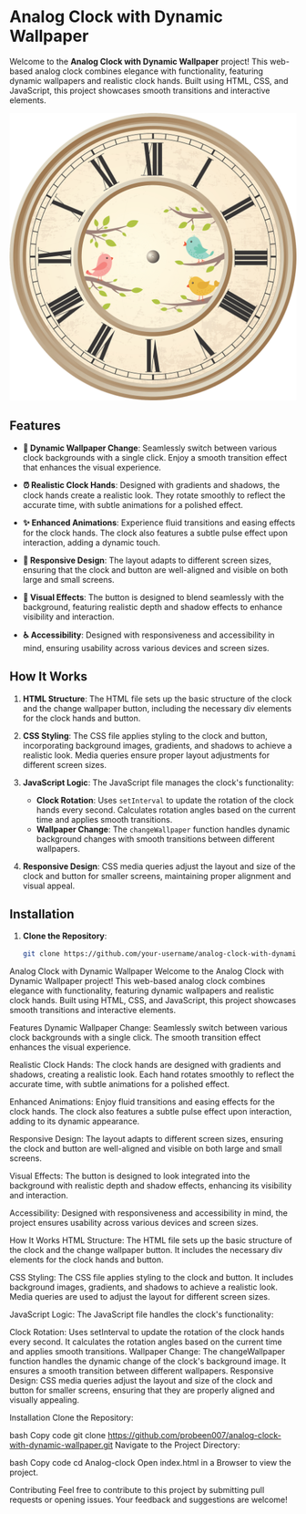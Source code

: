 # Analog Clock with Dynamic Wallpaper

Welcome to the **Analog Clock with Dynamic Wallpaper** project! This web-based analog clock combines elegance with functionality, featuring dynamic wallpapers and realistic clock hands. Built using HTML, CSS, and JavaScript, this project showcases smooth transitions and interactive elements.

![Analog Clock](images/clock1.png)  <!-- Replace with a preview image -->

## Features

- **🎨 Dynamic Wallpaper Change**: Seamlessly switch between various clock backgrounds with a single click. Enjoy a smooth transition effect that enhances the visual experience.
  
- **⏰ Realistic Clock Hands**: Designed with gradients and shadows, the clock hands create a realistic look. They rotate smoothly to reflect the accurate time, with subtle animations for a polished effect.

- **✨ Enhanced Animations**: Experience fluid transitions and easing effects for the clock hands. The clock also features a subtle pulse effect upon interaction, adding a dynamic touch.

- **📱 Responsive Design**: The layout adapts to different screen sizes, ensuring that the clock and button are well-aligned and visible on both large and small screens.

- **🔲 Visual Effects**: The button is designed to blend seamlessly with the background, featuring realistic depth and shadow effects to enhance visibility and interaction.

- **♿ Accessibility**: Designed with responsiveness and accessibility in mind, ensuring usability across various devices and screen sizes.

## How It Works

1. **HTML Structure**: The HTML file sets up the basic structure of the clock and the change wallpaper button, including the necessary div elements for the clock hands and button.

2. **CSS Styling**: The CSS file applies styling to the clock and button, incorporating background images, gradients, and shadows to achieve a realistic look. Media queries ensure proper layout adjustments for different screen sizes.

3. **JavaScript Logic**: The JavaScript file manages the clock's functionality:
   - **Clock Rotation**: Uses `setInterval` to update the rotation of the clock hands every second. Calculates rotation angles based on the current time and applies smooth transitions.
   - **Wallpaper Change**: The `changeWallpaper` function handles dynamic background changes with smooth transitions between different wallpapers.

4. **Responsive Design**: CSS media queries adjust the layout and size of the clock and button for smaller screens, maintaining proper alignment and visual appeal.

## Installation

1. **Clone the Repository**:

   ```bash
   git clone https://github.com/your-username/analog-clock-with-dynamic-wallpaper.git
Analog Clock with Dynamic Wallpaper
Welcome to the Analog Clock with Dynamic Wallpaper project! This web-based analog clock combines elegance with functionality, featuring dynamic wallpapers and realistic clock hands. Built using HTML, CSS, and JavaScript, this project showcases smooth transitions and interactive elements.

Features
Dynamic Wallpaper Change: Seamlessly switch between various clock backgrounds with a single click. The smooth transition effect enhances the visual experience.

Realistic Clock Hands: The clock hands are designed with gradients and shadows, creating a realistic look. Each hand rotates smoothly to reflect the accurate time, with subtle animations for a polished effect.

Enhanced Animations: Enjoy fluid transitions and easing effects for the clock hands. The clock also features a subtle pulse effect upon interaction, adding to its dynamic appearance.

Responsive Design: The layout adapts to different screen sizes, ensuring the clock and button are well-aligned and visible on both large and small screens.

Visual Effects: The button is designed to look integrated into the background with realistic depth and shadow effects, enhancing its visibility and interaction.

Accessibility: Designed with responsiveness and accessibility in mind, the project ensures usability across various devices and screen sizes.

How It Works
HTML Structure: The HTML file sets up the basic structure of the clock and the change wallpaper button. It includes the necessary div elements for the clock hands and button.

CSS Styling: The CSS file applies styling to the clock and button. It includes background images, gradients, and shadows to achieve a realistic look. Media queries are used to adjust the layout for different screen sizes.

JavaScript Logic: The JavaScript file handles the clock's functionality:

Clock Rotation: Uses setInterval to update the rotation of the clock hands every second. It calculates the rotation angles based on the current time and applies smooth transitions.
Wallpaper Change: The changeWallpaper function handles the dynamic change of the clock's background image. It ensures a smooth transition between different wallpapers.
Responsive Design: CSS media queries adjust the layout and size of the clock and button for smaller screens, ensuring that they are properly aligned and visually appealing.

Installation
Clone the Repository:

bash
Copy code
git clone https://github.com/probeen007/analog-clock-with-dynamic-wallpaper.git
Navigate to the Project Directory:

bash
Copy code
cd Analog-clock
Open index.html in a Browser to view the project.

Contributing
Feel free to contribute to this project by submitting pull requests or opening issues. Your feedback and suggestions are welcome!
